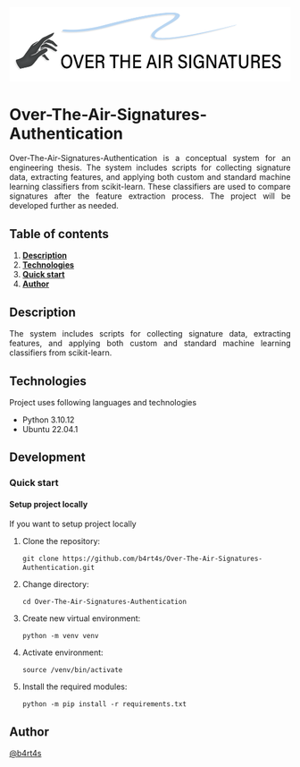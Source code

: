<p align="center">
    <img src="./assets/logo.png">
</p>

# Over-The-Air-Signatures-Authentication

<p align="justify">
Over-The-Air-Signatures-Authentication is a conceptual system for an engineering thesis. The system includes scripts for collecting signature data, extracting features, and applying both custom and standard machine learning classifiers from scikit-learn. These classifiers are used to compare signatures after the feature extraction process. The project will be developed further as needed.
</p>

## Table of contents

1. **[Description](#description)**
2. **[Technologies](#technologies)**
3. **[Quick start](#quick-start)**
4. **[Author](#author)**

## Description

<p align="justify"> 
The system includes scripts for collecting signature data, extracting features, and applying both custom and standard machine learning classifiers from scikit-learn.
</p>

## Technologies

Project uses following languages and technologies
* Python 3.10.12
* Ubuntu 22.04.1

## Development
### Quick start
#### Setup project locally

If you want to setup project locally

1. Clone the repository:

   ```
   git clone https://github.com/b4rt4s/Over-The-Air-Signatures-Authentication.git
   ```

2. Change directory:

   ```
   cd Over-The-Air-Signatures-Authentication
   ```

3. Create new virtual environment:

   ```
   python -m venv venv
   ```

4. Activate environment:

   ```
   source /venv/bin/activate
   ```

5. Install the required modules:

   ```
   python -m pip install -r requirements.txt
   ```

## Author

[@b4rt4s](https://github.com/b4rt4s)